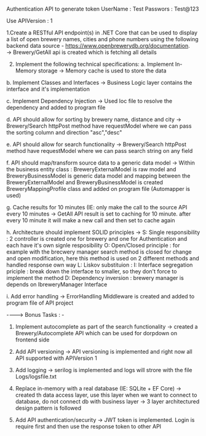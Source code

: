 Authentication API to generate token
UserName : Test
Passwors : Test@123

Use APIVersion : 1


1.Create a RESTful API endpoint(s) in .NET Core that can be used to display a list of open brewery names,
cities and phone numbers using the following backend data source - https://www.openbrewerydb.org/documentation.  
 -> Brewery/GetAll api is created which is fetching all details

2. Implement the following technical specifications:
a.	Implement In-Memory storage
	-> Memory cache is used to store the data
	
b.	Implement Classes and Interfaces
	-> Business Logic layer contains the interface and it's implementation
	
c.	Implement Dependency Injection
	-> Used Ioc file to resolve the dependency and added to program file
	
d.	API should allow for sorting by brewery name, distance and city
	-> Brewery/Search httpPost method have requestModel where we can pass the sorting column and direction "asc","desc"
	
	
e.	API should allow for search functionality
	-> Brewery/Search httpPost method have requestModel where we can pass search string on any field
	
f.	API should map/transform source data to a generic data model 
	-> Within the business entity class : BreweryExternalModel is raw model and BreweryBusinessModel is generic data model 
	and mapping between the BreweryExternalModel and BreweryBusinessModel is created BreweryMappingProfile class and added on program file (Automapper is used)
	
g.	Cache results for 10 minutes (IE: only make the call to the source API every 10 minutes
	-> GetAll API result is set to caching for 10 minute. after every 10 minute it will make a new call and then set to cache again
	
h.	Architecture should implement SOLID principles
	-> S: Single responsibility : 2 controller is created one for brewery and one for Authentication and each have it's own signle resposibility
	   O: Open/Closed principle : for example with the brecwery manager search method is closed for change and open modification, here this method is used on 2 different methods and handled response own way 
	   L: Liskov substituion : 
	   I: Interface segregation priciple : break down the interface to smaller, so they don't force to implement the method
	   D: Dependency inversion : brewery manager is depends on IbreweryManager Interface
	
i.	Add error handling
	-> ErrorHandling Middleware is created and added to program file of API project


----> Bonus Tasks : -
1.	Implement autocomplete as part of the search functionality
	-> created a Brewery/Autocomplete API which can be used for dorpdown on frontend side
	
2.	Add API versioning
	-> API versioning is implemented and right now all API supported with APIVersion 1
	
3.	Add logging
	-> serilog is implemented and logs will strore with the file Logs/logsfile.txt
	
4.	Replace in-memory with a real database (IE: SQLite + EF Core)
	-> created th data access layer, use this layer when we want to connect to database, do not connect db with business layer
	-> 3 layer architectured design pattern is followed
	
5.	Add API authentication/security
	-> JWT token is implemented. Login is require first and then use the response token to other API
